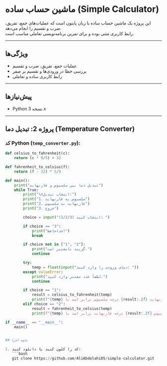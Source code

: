 # ماشین حساب ساده (Simple Calculator)

این پروژه یک ماشین حساب ساده با زبان پایتون است که عملیات‌های جمع، تفریق، ضرب و تقسیم را انجام می‌دهد.  
رابط کاربری متنی بوده و برای تمرین برنامه‌نویسی تعاملی مناسب است.

---

## ویژگی‌ها

- عملیات جمع، تفریق، ضرب و تقسیم  
- بررسی خطا در ورودی‌ها و تقسیم بر صفر  
- رابط کاربری ساده و تعاملی

---

## پیش‌نیازها

- Python نسخه 3.x


---

## پروژه 2: تبدیل دما (Temperature Converter)

### کد Python (`temp_converter.py`):

```python
def celsius_to_fahrenheit(c):
    return (c * 9/5) + 32

def fahrenheit_to_celsius(f):
    return (f - 32) * 5/9

def main():
    print("تبدیل دما بین سلسیوس و فارنهایت")
    while True:
        print("\nانتخاب تبدیل:")
        print("1. سلسیوس به فارنهایت")
        print("2. فارنهایت به سلسیوس")
        print("3. خروج")

        choice = input("انتخاب کنید (1/2/3): ")

        if choice == "3":
            print("خداحافظ!")
            break

        if choice not in ["1", "2"]:
            print("گزینه نامعتبر است.")
            continue

        try:
            temp = float(input("دمای ورودی را وارد کنید: "))
        except ValueError:
            print("لطفاً عدد معتبر وارد کنید.")
            continue

        if choice == "1":
            result = celsius_to_fahrenheit(temp)
            print(f"{temp} درجه سلسیوس برابر است با {result:.2f} درجه فارنهایت.")
        elif choice == "2":
            result = fahrenheit_to_celsius(temp)
            print(f"{temp} درجه فارنهایت برابر است با {result:.2f} درجه سلسیوس.")

if __name__ == "__main__":
    main()


## نحوه اجرا

1. کد را کلون کنید یا دانلود کنید:  
   ```bash
   git clone https://github.com/AliAbdolahi05/simple-calculator.git
